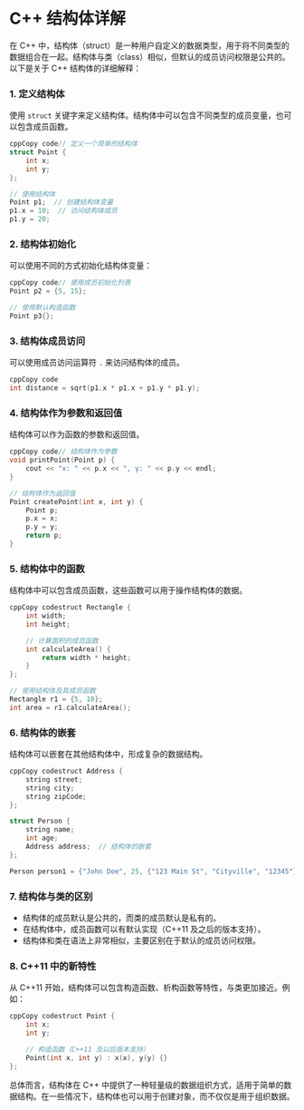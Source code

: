 # C++ 结构体详解

在 C++ 中，结构体（struct）是一种用户自定义的数据类型，用于将不同类型的数据组合在一起。结构体与类（class）相似，但默认的成员访问权限是公共的。以下是关于 C++ 结构体的详细解释：

### 1. 定义结构体

使用 `struct` 关键字来定义结构体。结构体中可以包含不同类型的成员变量，也可以包含成员函数。

```c++
cppCopy code// 定义一个简单的结构体
struct Point {
    int x;
    int y;
};

// 使用结构体
Point p1;  // 创建结构体变量
p1.x = 10;  // 访问结构体成员
p1.y = 20;
```

### 2. 结构体初始化

可以使用不同的方式初始化结构体变量：

```c++
cppCopy code// 使用成员初始化列表
Point p2 = {5, 15};

// 使用默认构造函数
Point p3{};
```

### 3. 结构体成员访问

可以使用成员访问运算符 `.` 来访问结构体的成员。

```c++
cppCopy code
int distance = sqrt(p1.x * p1.x + p1.y * p1.y);
```

### 4. 结构体作为参数和返回值

结构体可以作为函数的参数和返回值。

```c++
cppCopy code// 结构体作为参数
void printPoint(Point p) {
    cout << "x: " << p.x << ", y: " << p.y << endl;
}

// 结构体作为返回值
Point createPoint(int x, int y) {
    Point p;
    p.x = x;
    p.y = y;
    return p;
}
```

### 5. 结构体中的函数

结构体中可以包含成员函数，这些函数可以用于操作结构体的数据。

```c++
cppCopy codestruct Rectangle {
    int width;
    int height;

    // 计算面积的成员函数
    int calculateArea() {
        return width * height;
    }
};

// 使用结构体及其成员函数
Rectangle r1 = {5, 10};
int area = r1.calculateArea();
```

### 6. 结构体的嵌套

结构体可以嵌套在其他结构体中，形成复杂的数据结构。

```c++
cppCopy codestruct Address {
    string street;
    string city;
    string zipCode;
};

struct Person {
    string name;
    int age;
    Address address;  // 结构体的嵌套
};

Person person1 = {"John Doe", 25, {"123 Main St", "Cityville", "12345"}};
```

### 7. 结构体与类的区别

- 结构体的成员默认是公共的，而类的成员默认是私有的。
- 在结构体中，成员函数可以有默认实现（C++11 及之后的版本支持）。
- 结构体和类在语法上非常相似，主要区别在于默认的成员访问权限。

### 8. C++11 中的新特性

从 C++11 开始，结构体可以包含构造函数、析构函数等特性，与类更加接近。例如：

```c++
cppCopy codestruct Point {
    int x;
    int y;

    // 构造函数（C++11 及以后版本支持）
    Point(int x, int y) : x(x), y(y) {}
};
```

总体而言，结构体在 C++ 中提供了一种轻量级的数据组织方式，适用于简单的数据结构。在一些情况下，结构体也可以用于创建对象，而不仅仅是用于组织数据。